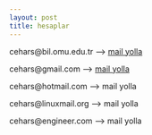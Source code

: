 ```yaml
---
layout: post
title: hesaplar
---
```


<p>cehars@bil.omu.edu.tr --> <a href="mailto:cehars@bil.omu.edu.tr">mail yolla</a></p> 
<p>cehars@gmail.com --> <a href="mailto:cehars@bil.omu.edu.tr">mail yolla</a></p> 
<p>cehars@hotmail.com --> <a href="mailto:cehars@bil.omu.edu.tr"></a>mail yolla</p> 
<p>cehars@linuxmail.org --> <a href="mailto:cehars@bil.omu.edu.tr"></a>mail yolla</p> 
<p>cehars@engineer.com --> <a href="mailto:cehars@bil.omu.edu.tr"></a>mail yolla</p>
